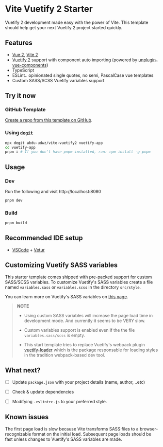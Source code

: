 # Vite Vuetify 2 Starter

Vuetify 2 development made easy with the power of Vite. This template should help get your next  Vuetify 2 project started quickly.

## Features

* [Vue 2](https://github.com/vuejs/vue), [Vite 2](https://github.com/vitejs/vite)
* [Vuetify 2](https://github.com/vuetifyjs/vuetify) support with component auto importing (powered by [unplugin-vue-components](https://github.com/antfu/unplugin-vue-components))
* TypeScript
* ESLint.. opinionated single quotes, no semi, PascalCase vue templates
* Custom SASS/SCSS Vuetify variables support

## Try it now

### GitHub Template
[Create a repo from this template on GitHub]().

### Using [`degit`](https://github.com/Rich-Harris/degit)

```bash
npx degit abdu-udwz/vite-vuetify2 vuetify-app
cd vuetify-app
pnpm i # If you don't have pnpm installed, run: npm install -g pnpm
```

## Usage

### Dev

Run the following and visit http://localhost:8080
```bash
pnpm dev
```

### Build

```bash
pnpm build
```

## Recommended IDE setup

- [VSCode](https://code.visualstudio.com/) + [Vetur](https://marketplace.visualstudio.com/items?itemName=octref.vetur)

## Customizing Vuetify SASS variables

This starter template comes shipped with pre-packed support for custom SASS/SCSS variables. To customize Vuetify's SASS variables create a file named `variables.sass` or `variables.scss` in the directory `src/style`.

You can learn more on Vuetify's SASS variables on [this page](https://vuetifyjs.com/en/features/sass-variables/).

> **NOTE**
> * Using custom SASS variables will increase the page load time in development mode. And currently it seems to be VERY slow.
>
> * Custom variables support is enabled even if the the file `variables.sass/scss` is empty.
> * This start template tries to replace Vuetify's webpack plugin [vuetify-loader](https://github.com/vuetifyjs/vuetify-loader) which is the package responsable for loading styles in the tradition webpack-based dev tool. 

## What next?

- [ ] Update `package.json` with your project details (name, author, ..etc)
- [ ] Check & update dependencies
- [ ] Modifying `.eslintrc.js` to your preferred style.


## Known issues

The first page load is slow because Vite transforms SASS files to a browser-recognizable format on the initial load. Subsequent page loads should be fast unless changes to Vuetify's SASS variables are made.